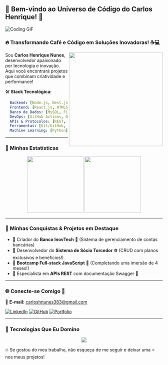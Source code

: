 ## 🌌 Bem-vindo ao Universo de Código do Carlos Henrique! 🚀

![Coding GIF](https://media.giphy.com/media/qgQUggAC3Pfv687qPC/giphy.gif)

### 🔥 Transformando Café e Código em Soluções Inovadoras! ☕💻

<img align="right" src="https://media.giphy.com/media/L1R1tvI9svkIWwpVYr/giphy.gif" width="300"/>

Sou **Carlos Henrique Nunes**, desenvolvedor apaixonado por tecnologia e inovação. Aqui você encontrará projetos que combinam criatividade e performance!

🛠 **Stack Tecnológica:**
```yaml
  Backend: [Node.js, Nest.js, Java, Python, C]
  Frontend: [React.js, HTML5, CSS, Tailwind CSS]
  Banco de Dados: [MySQL, Firebase]
  DevOps: [GitHub Actions, Deploy (Render, GitHub Pages)]
  APIs & Protocolos: [REST, Swagger, HTTP/HTTPS]
  Ferramentas: [Git/GitHub, Insomnia, Xampp, PhpMyAdmin, SCRUM, Figma]
  Machine Learning: [Python]
```
---
### 🚀 **Minhas Estatísticas**
<div align="center">
  <img height="180em" src="https://github-readme-stats.vercel.app/api?username=CarlosHNDev&show_icons=true&theme=radical&include_all_commits=true&count_private=true" />
  <img height="180em" src="https://github-readme-stats.vercel.app/api/top-langs/?username=CarlosHNDev&layout=compact&langs_count=10&theme=radical" />
</div>

---
### 🎯 **Minhas Conquistas & Projetos em Destaque**
- 🔹 Criador do **Banco InovTech** 🏦 (Sistema de gerenciamento de contas bancárias)
- 🔹 Desenvolvedor do **Sistema de Sócio Torcedor** ⚽ (CRUD com planos exclusivos e benefícios!)
- 🔹 **Bootcamp Full-stack JavaScript** 🚀 (Completando uma imersão de 4 meses!)
- 🔹 Especialista em **APIs REST** com documentação Swagger 📜

---
### 🌐 **Conecte-se Comigo** 📡
📩 **E-mail:** carloshnunes383@gmail.com

[![LinkedIn](https://img.shields.io/badge/-LinkedIn-0077B5?style=for-the-badge&logo=linkedin&logoColor=white)](https://www.linkedin.com/in/carlos-henrique-nunes-234005190)
[![GitHub](https://img.shields.io/badge/-GitHub-181717?style=for-the-badge&logo=github&logoColor=white)](https://github.com/CarlosHNDev)
[![Portfolio](https://img.shields.io/badge/-Portfolio-FF5722?style=for-the-badge&logo=react&logoColor=white)](https://github.com/CarlosHNDev)

---
### 🎨 **Tecnologias Que Eu Domino**
<div align="center">
  <img src="https://skillicons.dev/icons?i=js,ts,nodejs,nestjs,react,html,css,tailwind,mysql,java,python,git,github,swagger,figma" />
</div>

🔥 Se gostou do meu trabalho, não esqueça de me seguir e deixar uma ⭐ nos meus projetos!
